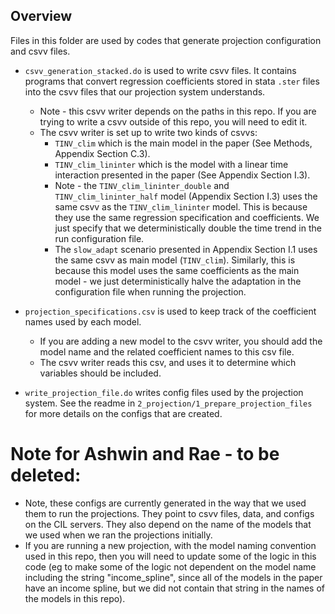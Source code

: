 ## Overview

Files in this folder are used by codes that generate projection configuration and csvv files. 
- `csvv_generation_stacked.do` is used to write csvv files. It contains programs that convert regression coefficients stored in stata `.ster` files into the csvv files that our projection system understands. 
  - Note - this csvv writer depends on the paths in this repo. If you are trying to write a csvv outside of this repo, you will need to edit it. 
  - The csvv writer is set up to write two kinds of csvvs:
    - `TINV_clim` which is the main model in the paper (See Methods, Appendix Section C.3). 
    - `TINV_clim_lininter` which is the model with a linear time interaction presented in the paper (See Appendix Section I.3). 
    - Note - the `TINV_clim_lininter_double` and `TINV_clim_lininter_half` model (Appendix Section I.3) uses the same csvv as the `TINV_clim_lininter` model. This is because they use the same regression specification and coefficients. We just specify that we deterministically double the time trend in the run configuration file. 
    - The  `slow_adapt` scenario presented in Appendix Section I.1 uses the same csvv as main model (`TINV_clim`). Similarly, this is because this model uses the same coefficients as the main model - we just deterministically halve the adaptation in the configuration file when running the projection.

- `projection_specifications.csv` is used to keep track of the coefficient names used by each model. 
  - If you are adding a new model to the csvv writer, you should add the model name and the related coefficient names to this csv file.
  - The csvv writer reads this csv, and uses it to determine which variables should be included.
  
- `write_projection_file.do` writes config files used by the projection system. See the readme in `2_projection/1_prepare_projection_files` for more details on the configs that are created. 


# Note for Ashwin and Rae - to be deleted: 
  - Note, these configs are currently generated in the way that we used them to run the projections. They point to csvv files, data, and configs on the CIL servers. 
They also depend on the name of the models that we used when we ran the projections initially. 
  - If you are running a new projection, with the model naming convention used in this repo, then you will need to update some of the logic in this code (eg to make some of the logic not dependent on the model name including the string "income_spline", since all of the models in the paper have an income spline, but we did not contain that string in the names of the models in this repo).

